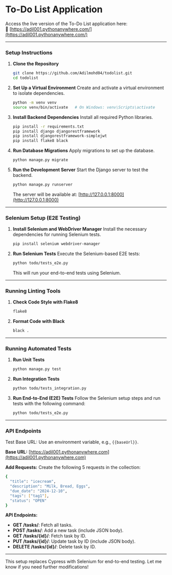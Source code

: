 
# To-Do List Application

Access the live version of the To-Do List application here:  
🔗 [https://adil001.pythonanywhere.com/](https://adil001.pythonanywhere.com/)

---

### Setup Instructions

1. **Clone the Repository**
   ```bash
   git clone https://github.com/Adilmohd04/todolist.git
   cd todolist
   ```

2. **Set Up a Virtual Environment**
   Create and activate a virtual environment to isolate dependencies.
   ```bash
   python -m venv venv
   source venv/bin/activate   # On Windows: venv\Scripts\activate
   ```

3. **Install Backend Dependencies**
   Install all required Python libraries.
   ```bash
   pip install -r requirements.txt
   pip install django djangorestframework
   pip install djangorestframework-simplejwt
   pip install flake8 black
   ```

4. **Run Database Migrations**
   Apply migrations to set up the database.
   ```bash
   python manage.py migrate
   ```

5. **Run the Development Server**
   Start the Django server to test the backend.
   ```bash
   python manage.py runserver
   ```

   The server will be available at: [http://127.0.0.1:8000](http://127.0.0.1:8000)

---

### Selenium Setup (E2E Testing)

1. **Install Selenium and WebDriver Manager**
   Install the necessary dependencies for running Selenium tests.
   ```bash
   pip install selenium webdriver-manager
   ```

2. **Run Selenium Tests**
   Execute the Selenium-based E2E tests:
   ```bash
   python todo/tests_e2e.py
   ```

   This will run your end-to-end tests using Selenium.

---

### Running Linting Tools

1. **Check Code Style with Flake8**
   ```bash
   flake8
   ```

2. **Format Code with Black**
   ```bash
   black .
   ```

---

### Running Automated Tests

1. **Run Unit Tests**
   ```bash
   python manage.py test
   ```

2. **Run Integration Tests**
   ```bash
   python todo/tests_integration.py
   ```

3. **Run End-to-End (E2E) Tests**
   Follow the Selenium setup steps and run tests with the following command:
   ```bash
   python todo/tests_e2e.py
   ```

---

### API Endpoints
Test Base URL: Use an environment variable, e.g., `{{baseUrl}}`.

**Base URL:** [https://adil001.pythonanywhere.com](https://adil001.pythonanywhere.com)

**Add Requests:** Create the following 5 requests in the collection:
```bash
{
  "title": "icecream",
  "description": "Milk, Bread, Eggs",
  "due_date": "2024-12-10",
  "tags": ["tag1"],
  "status": "OPEN"
}
```

**API Endpoints:**

- **GET /tasks/**: Fetch all tasks.
- **POST /tasks/**: Add a new task (include JSON body).
- **GET /tasks/{id}/**: Fetch task by ID.
- **PUT /tasks/{id}/**: Update task by ID (include JSON body).
- **DELETE /tasks/{id}/**: Delete task by ID.

---

This setup replaces Cypress with Selenium for end-to-end testing. Let me know if you need further modifications!

